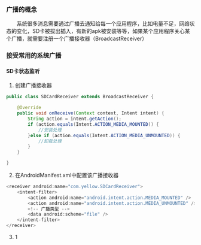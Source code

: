 ### 广播的概念

　　系统很多消息需要通过广播去通知给每一个应用程序，比如电量不足，网络状态的变化，SD卡被拔出插入，有新的apk被安装等等，如果某个应用程序关心某个广播，就需要注册一个广播接收器（BroadcastReceiver）
  
### 接受常用的系统广播

#### SD卡状态监听

 1. 创建广播接收器
 
``` java
public class SDCardReceiver extends BroadcastReceiver {

	@Override
	public void onReceive(Context context, Intent intent) {
		String action = intent.getAction();
		if (action.equals(Intent.ACTION_MEDIA_MOUNTED)) {
			//安装处理			
		}else if (action.equals(Intent.ACTION_MEDIA_UNMOUNTED)) {
			//卸载处理
		}
	}

}
```

 2. 在AndroidManifest.xml中配置该广播接收器
 
``` java
<receiver android:name="com.yellow.SDCardReceiver">
	<intent-filter>
		<action android:name="android.intent.action.MEDIA_MOUNTED" />
		<action android:name="android.intent.action.MEDIA_UNMOUNTED" />
		<!-- 广播类型 -->
		<data android:scheme="file" />
	</intent-filter>
</receiver>			
```


 3. 1